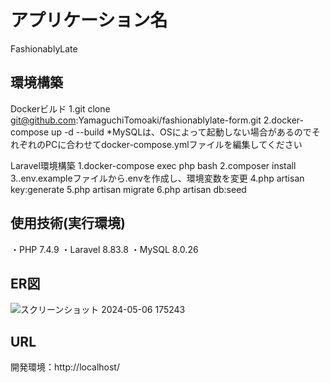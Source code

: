 # アプリケーション名
FashionablyLate

## 環境構築
Dockerビルド
1.git clone git@github.com:YamaguchiTomoaki/fashionablylate-form.git
2.docker-compose up -d --build
*MySQLは、OSによって起動しない場合があるのでそれぞれのPCに合わせてdocker-compose.ymlファイルを編集してください

Laravel環境構築
1.docker-compose exec php bash
2.composer install
3..env.exampleファイルから.envを作成し、環境変数を変更
4.php artisan key:generate
5.php artisan migrate
6.php artisan db:seed

## 使用技術(実行環境)
・PHP 7.4.9
・Laravel 8.83.8
・MySQL 8.0.26

## ER図
![スクリーンショット 2024-05-06 175243](https://github.com/YamaguchiTomoaki/fashionablylate-form/assets/163442049/e59c8efe-331f-4c5d-a073-cb4e19aec09b)


## URL
開発環境：http://localhost/
